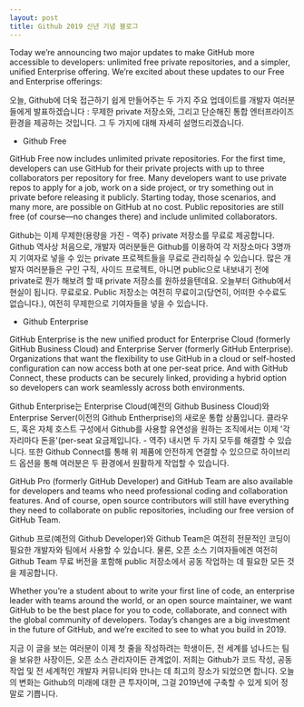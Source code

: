 ```yaml
---
layout: post
title: Github 2019 신년 기념 블로그
---
```


Today we’re announcing two major updates to make GitHub more accessible to developers: unlimited free private repositories, and a simpler, unified Enterprise offering. We’re excited about these updates to our Free and Enterprise offerings:

오늘, Github에 더욱 접근하기 쉽게 만들어주는 두 가지 주요 업데이트를 개발자 여러분들에게 발표하겠습니다 : 무제한 private 저장소와, 그리고 단순해진 통합 엔터프라이즈 환경을 제공하는 것입니다. 그 두 가지에 대해 자세히 설명드리겠습니다.

* Github Free

GitHub Free now includes unlimited private repositories. For the first time, developers can use GitHub for their private projects with up to three collaborators per repository for free. Many developers want to use private repos to apply for a job, work on a side project, or try something out in private before releasing it publicly. Starting today, those scenarios, and many more, are possible on GitHub at no cost. Public repositories are still free (of course—no changes there) and include unlimited collaborators.

Github는 이제 무제한(용량을 가진 - 역주) private 저장소를 무료로 제공합니다. Github 역사상 처음으로, 개발자 여러분들은 Github를 이용하여 각 저장소마다 3명까지 기여자로 넣을 수 있는 private 프로젝트들을 무료로 관리하실 수 있습니다. 많은 개발자 여러분들은 구인 구직, 사이드 프로젝트, 아니면 public으로 내보내기 전에 private로 뭔가 해보려 할 때 private 저장소를 원하셨을텐데요. 오늘부터 Github에서 현실이 됩니다. 무료로요. Public 저장소는 여전히 무료이고(당연히, 어떠한 수수료도 없습니다.), 여전히 무제한으로 기여자들을 넣을 수 있습니다.


* Github Enterprise

GitHub Enterprise is the new unified product for Enterprise Cloud (formerly GitHub Business Cloud) and Enterprise Server (formerly GitHub Enterprise). Organizations that want the flexibility to use GitHub in a cloud or self-hosted configuration can now access both at one per-seat price. And with GitHub Connect, these products can be securely linked, providing a hybrid option so developers can work seamlessly across both environments.

Github Enterprise는 Enterprise Cloud(예전의 Github Business Cloud)와 Enterprise Server(이전의 Github Entherprise)의 새로운 통합 상품입니다. 클라우드, 혹은 자체 호스트 구성에서 Github를 사용할 유연성을 원하는 조직에서는 이제 '각 자리마다 돈을'(per-seat 요금제입니다. - 역주) 내시면 두 가지 모두를 해결할 수 있습니다. 또한 Github Connect를 통해 위 제품에 안전하게 연결할 수 있으므로 하이브리드 옵션을 통해 여러분은 두 환경에서 원활하게 작업할 수 있습니다.


GitHub Pro (formerly GitHub Developer) and GitHub Team are also available for developers and teams who need professional coding and collaboration features. And of course, open source contributors will still have everything they need to collaborate on public repositories, including our free version of GitHub Team.

Github 프로(예전의 Github Developer)와 Github Team은 여전히 전문적인 코딩이 필요한 개발자와 팀에서 사용할 수 있습니다. 물론, 오픈 소스 기여자들에겐 여전히 Github Team 무료 버전을 포함해 public 저장소에서 공동 작업하는 데 필요한 모든 것을 제공합니다.


Whether you’re a student about to write your first line of code, an enterprise leader with teams around the world, or an open source maintainer, we want GitHub to be the best place for you to code, collaborate, and connect with the global community of developers. Today’s changes are a big investment in the future of GitHub, and we’re excited to see to what you build in 2019.

지금 이 글을 보는 여러분이 이제 첫 줄을 작성하려는 학생이든, 전 세계를 넘나드는 팀을 보유한 사장이든, 오픈 소스 관리자이든 관계없이. 저희는 Github가 코드 작성, 공동 작업 및 전 세계적인 개발자 커뮤니티와 만나는 데 최고의 장소가 되었으면 합니다. 오늘의 변화는 Github의 미래에 대한 큰 투자이며, 그걸 2019년에 구축할 수 있게 되어 정말로 기쁩니다.
